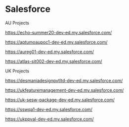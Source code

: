 # Salesforce
AU Projects

https://echo-summer20-dev-ed.my.salesforce.com/ 

https://aptumoaupoc1-dev-ed.my.salesforce.com/ 

https://aureg01-dev-ed.my.salesforce.com/ 

https://atlas-sit002-dev-ed.my.salesforce.com/ 

UK Projects

https://desmaniadesignpvtltd-dev-ed.my.salesforce.com/ 

https://ukfeaturemanagement-dev-ed.my.salesforce.com/ 

https://uk-sesw-package-dev-ed.my.salesforce.com/ 

https://sswqa1-dev-ed.my.salesforce.com/ 

https://ukppval-dev-ed.my.salesforce.com/ 
